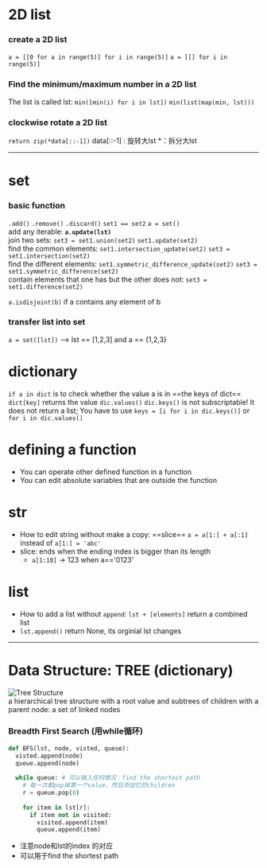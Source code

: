 # 2D list
### create a 2D list
`a = [[0 for a in range(5)] for i in range(5)]`
`a = [[] for i in range(5)]`  
### Find the minimum/maximum number in a 2D list
The list is called lst: `min([min(i) for i in lst])`
`min(list(map(min, lst)))`

### clockwise rotate a 2D list
`return zip(*data[::-1])`
data[::-1] : 旋转大lst
 *：拆分大lst
 
---
# set 
### basic function
`.add()` `.remove()` `.discard()` `set1 == set2`  `a = set()`  
add any iterable: **`a.update(lst)`**  
join two sets: `set3 = set1.union(set2)` `set1.update(set2)`  
find the common elements: `set1.intersection_update(set2)` `set3 = set1.intersection(set2)`  
find the different elements: `set1.symmetric_difference_update(set2)` `set3 = set1.symmetric_difference(set2)`  
contain elements that one has but the other does not: `set3 = set1.difference(set2)`

`a.isdisjoint(b)` if a contains any element of b  

### transfer list into set
`a = set([lst])` --> lst == [1,2,3] and a == {1,2,3}

# dictionary
`if a in dict` is to check whether the value a is in ==the keys of dict==
`dict[key]` returns the value
`dic.values()` `dic.keys()` is not subscriptable! It does not return a list; You have to use `keys = [i for i in dic.keys()]` or `for i in dic.values()`
# defining a function
- You can operate other defined function in a function
- You can edit absolute variables that are outside the function 

# str
- How to edit string without make a copy: ==slice== `a = a[1:] + a[:1]` instead of `a[1:] = 'abc'`
- slice: ends when the ending index is bigger than its length
    - `a[1:10]` -> 123 when a=='0123'

# list
- How to add a list without `append`: `lst + [elements]` return a combined list
- `lst.append()` return None, its orginial lst changes

---
# Data Structure: TREE (dictionary)
![Tree Structure](https://media.geeksforgeeks.org/wp-content/cdn-uploads/binary-tree-to-DLL.png)  
a hierarchical tree structure with a root value and subtrees of children with a parent node: a set of linked nodes
### Breadth First Search (用while循环)
```python
def BFS(lst, node, visted, queue):
  visted.append(node)
  queue.append(node)
  
  while queue: # 可以输入任何情况：find the shortest path
    # 每一次都pop掉第一个value，然后添加它的children
    r = queue.pop(0)
    
    for item in lst[r]:
      if item not in visited:
        visited.append(item)
        queue.append(item)
```
* 注意node和lst的index 的对应
* 可以用于find the shortest path

